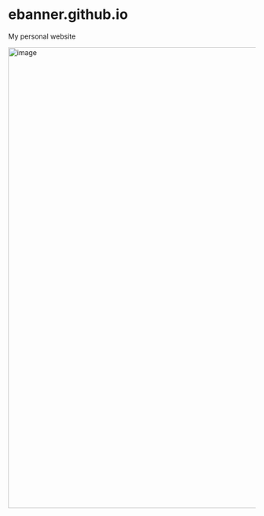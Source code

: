 # ebanner.github.io

My personal website

<img width="1297" height="936" alt="image" src="https://github.com/user-attachments/assets/a9049f00-57c0-442f-96f1-6b6c62fdd5f5" />
